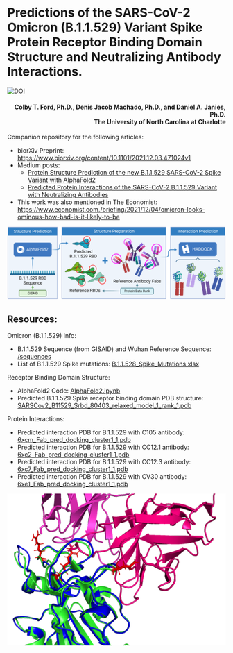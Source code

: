 # Predictions of the SARS-CoV-2 Omicron (B.1.1.529) Variant Spike Protein Receptor Binding Domain Structure and Neutralizing Antibody Interactions.

[![DOI](https://zenodo.org/badge/DOI/10.5281/zenodo.5733161.svg)](https://doi.org/10.5281/zenodo.5733161)

<h4 align="right">Colby T. Ford, Ph.D., Denis Jacob Machado, Ph.D., and Daniel A. Janies, Ph.D.<br>The University of North Carolina at Charlotte</h4>


Companion repository for the following articles:
- bior&Chi;iv Preprint: https://www.biorxiv.org/content/10.1101/2021.12.03.471024v1
- Medium posts:
  - [Protein Structure Prediction of the new B.1.1.529 SARS-CoV-2 Spike Variant with AlphaFold2](https://colbyford.medium.com/protein-structure-prediction-of-b-1-1-529-sars-cov-2-spike-variant-with-alphafold2-39c5bf9cf9ed)
  - [Predicted Protein Interactions of the SARS-CoV-2 B.1.1.529 Variant with Neutralizing Antibodies](https://colbyford.medium.com/predicted-protein-interactions-of-the-sars-cov-2-b-1-1-529-variant-with-neutralizing-antibodies-14dad04b3b61)
- This work was also mentioned in The Economist: https://www.economist.com./briefing/2021/12/04/omicron-looks-ominous-how-bad-is-it-likely-to-be

<p align="middle"><img src="https://github.com/colbyford/SARS-CoV-2_B.1.1.529_Spike-RBD_Predictions/blob/main/img/process_flow.png?raw=true"></p>


## Resources:
Omicron (B.1.1.529) Info:
- B.1.1.529 Sequence (from GISAID) and Wuhan Reference Sequence: [/sequences](/sequences)
- List of B.1.1.529 Spike mutations: [B.1.1.528_Spike_Mutations.xlsx](B.1.1.528_Spike_Mutations.xlsx)

Receptor Binding Domain Structure:
- AlphaFold2 Code: [AlphaFold2.ipynb](AlphaFold2.ipynb)
- Predicted B.1.1.529 Spike receptor binding domain PDB structure: [SARSCov2_B11529_Srbd_80403_relaxed_model_1_rank_1.pdb](AlphaFold2_prediction/SARSCov2_B11529_Srbd_80403_relaxed_model_1_rank_1.pdb)

Protein Interactions:
- Predicted interaction PDB for B.1.1.529 with C105 antibody: [6xcm_Fab_pred_docking_cluster1_1.pdb](docking/C105/6xcm_Fab_pred_docking_cluster1_1.pdb)
- Predicted interaction PDB for B.1.1.529 with CC12.1 antibody: [6xc2_Fab_pred_docking_cluster1_1.pdb](docking/CC12.1/6xc2_Fab_pred_docking_cluster1_1.pdb)
- Predicted interaction PDB for B.1.1.529 with CC12.3 antibody: [6xc7_Fab_pred_docking_cluster1_1.pdb](docking/CC12.3/6xc7_Fab_pred_docking_cluster1_1.pdb)
- Predicted interaction PDB for B.1.1.529 with CV30 antibody: [6xe1_Fab_pred_docking_cluster1_1.pdb](docking/CV30/6xe1_Fab_pred_docking_cluster3_1.pdb)


<p align="middle"><img src="https://github.com/colbyford/SARS-CoV-2_B.1.1.529_Spike-RBD_Predictions/blob/main/comparison/6xc2_vs_B11529pred_white.png?raw=true" width = "600px"></p>
